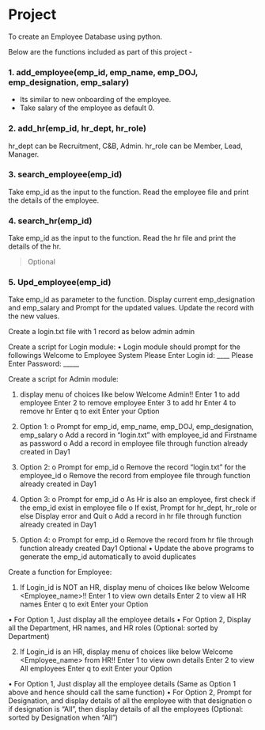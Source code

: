 # Project
To create an Employee Database using python.

Below are the functions included as part of this project -

### 1. add_employee(emp_id, emp_name, emp_DOJ, emp_designation, emp_salary)
   - Its similar to new onboarding of the employee.
   - Take salary of the employee as default 0.

### 2. add_hr(emp_id, hr_dept, hr_role)
   hr_dept can be Recruitment, C&B, Admin. hr_role can be Member, Lead, Manager.

### 3. search_employee(emp_id)
   Take emp_id as the input to the function. Read the employee file and print the details of the employee.

### 4. search_hr(emp_id)
   Take emp_id as the input to the function. Read the hr file and print the details of the hr.

> Optional
### 5. Upd_employee(emp_id)
   Take emp_id as parameter to the function. Display current emp_designation and emp_salary and Prompt for the updated values. Update the record with the new values.


Create a login.txt file with 1 record as below
admin admin

Create a script for Login module:
•	Login module should prompt for the followings
Welcome to Employee System
Please Enter Login id: ____
Please Enter Password:  _____

Create a script for Admin module:
1.	display menu of choices like below
Welcome Admin!!
        Enter 1 to add employee
        Enter 2 to remove employee
        Enter 3 to add hr
        Enter 4 to remove hr
        Enter q to exit
Enter your Option 

2.	Option 1: 
o	Prompt for emp_id, emp_name, emp_DOJ, emp_designation, emp_salary
o	Add a record in “login.txt” with employee_id and Firstname as password
o	Add a record in employee file through function already created in Day1
3.	Option 2: 
o	Prompt for emp_id
o	Remove the record “login.txt” for the employee_id
o	Remove the record from employee file through function already created in Day1
4.	Option 3: 
o	Prompt for emp_id
o	As Hr is also an employee, first check if the emp_id exist in employee file
o	If exist, Prompt for hr_dept, hr_role or else Display error and Quit
o	Add a record in hr file through function already created in Day1
5.	Option 4: 
o	Prompt for emp_id
o	Remove the record from hr file through function already created Day1
Optional
•	Update the above programs to generate the emp_id automatically to avoid duplicates


Create a function for Employee:
1.	If Login_id is NOT an HR, display menu of choices like below
Welcome <Employee_name>!!
        Enter 1 to view own details
        Enter 2 to view all HR names
        Enter q to exit
Enter your Option 

•	For Option 1, Just display all the employee details
•	For Option 2, Display all the Department, HR names, and HR roles (Optional: sorted by Department)

2.	If Login_id is an HR, display menu of choices like below
Welcome <Employee_name> from HR!!
        Enter 1 to view own details
        Enter 2 to view All employees
        Enter q to exit
Enter your Option 

•	For Option 1, Just display all the employee details (Same as Option 1 above and hence should call the same function)
•	For Option 2, Prompt for Designation, and display details of all the employee with that designation 
o	if designation is “All”, then display details of all the employees (Optional: sorted by Designation when “All”)
